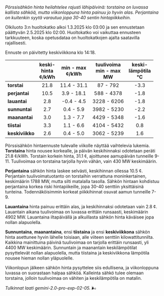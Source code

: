 *Pörssisähkön hinta heilahtelee rajusti lähipäivinä: torstaina on luvassa kallista sähköä, mutta viikonloppuna hinta painuu jo hyvin alas. Perjantaina on kuitenkin syytä varautua jopa 30-40 sentin hintapiikkeihin.*


Olkiluoto 3:n huoltokatko alkoi 1.3.2025 klo 03:00 ja sen ennustetaan päättyvän 2.5.2025 klo 02:00. Huoltokatko voi vaikuttaa ennusteen tarkkuuteen, koska opetusdataa on huoltokatkojen ajalta saatavilla rajallisesti.

Ennuste on päivitetty keskiviikkona klo 14:18.

|     | keski-<br>hinta<br>¢/kWh | min - max<br>¢/kWh | tuulivoima<br>min - max<br>MW | keski-<br>lämpötila<br>°C |
|:----|:----------------:|:----------------:|:-------------:|:-------------:|
| **torstai**   | 21.8  | 11.4 - 31.1  | 87 - 792  | -3.3 |
| **perjantai** | 10.5  | 3.9 - 18.1  | 588 - 4378  | -1.8  |
| **lauantai**  | 2.8  | -0.4 - 4.5 | 3228 - 6206  | -1.8  |
| **sunnuntai** | 2.7  | 0.4 - 5.9  | 3982 - 5230  | -2.2 |
| **maanantai** | 3.0  | 1.3 - 7.7  | 4429 - 5348  | -1.6  |
| **tiistai**  | 3.3  | 1.1 - 6.6  | 4104 - 5432  | 0.8  |
| **keskiviikko**  | 2.6  | 0.4 - 5.0  | 3062 - 5239  | 1.6  |

Pörssisähkön hintaennuste tulevalle viikolle näyttää vaihtelevia lukemia. **Torstaina** hinta nousee korkealle, ja päivän keskihinnaksi odotetaan peräti 21.8 ¢/kWh. Torstain korkein hinta, 31.1 ¢, ajoittunee aamupäivän tunneille 9-11. Tuulivoimaa on torstaina tarjolla hyvin vähän, vain 430 MW keskimäärin.

**Perjantaina** sähkön hinta laskee selvästi, keskihinnan ollessa 10.5 ¢. Perjantain tuulivoimatuotanto on torstaihin verrattuna moninkertainen, keskimäärin 1788 MW, mutta silti matalalla tasolla. Sähkön hintaan kohdistuu perjantaina korkea riski hintapiikeille, jopa 30-40 senttiin yksittäisinä tunteina. Todennäköisimmin korkeat piikkihinnat osuvat aamun tunneille 7-9.

**Lauantaina** hinta painuu erittäin alas, ja keskihinnaksi odotetaan vain 2.8 ¢. Lauantain aikana tuulivoimaa on luvassa erittäin runsaasti, keskimäärin 4902 MW. Lauantaina iltapäivällä ja alkuillasta sähkön hinta käväisee jopa nollan alapuolella.

**Sunnuntaina**, **maanantaina**, ensi **tiistaina** ja ensi **keskiviikkona** sähkön hinta asettunee hyvin lähelle toisiaan, alle viiteen senttiin kilowattitunnilta. Kaikkina mainittuina päivinä tuulivoimaa on tarjolla erittäin runsaasti, yli 4400 MW keskimäärin. Sunnuntain ja maanantain keskilämpötilat pysyttelevät nollan alapuolella, mutta tiistaina ja keskiviikkona lämpötila nousee hieman nollan yläpuolelle.

Viikonlopun jälkeen sähkön hinta pysyttelee siis edullisena, ja viikonloppuna luvassa on suorastaan halpaa sähköä. Kalleinta sähkö tulee olemaan torstaina, jolloin tuulivoimaa on vähiten ja keskilämpötila on matalin.

*Tulkinnat laati gemini-2.0-pro-exp-02-05.* 🌬️

